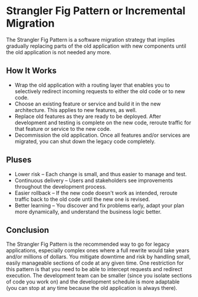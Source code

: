 # Strangler Fig Pattern or Incremental Migration

The Strangler Fig Pattern is a software migration strategy that implies gradually replacing parts of the old application with new components until the old application is not needed any more.

## How It Works

- Wrap the old application with a routing layer that enables you to selectively redirect incoming requests to either the old code or to new code.
- Choose an existing feature or service and build it in the new architecture.
This applies to new features, as well.
- Replace old features as they are ready to be deployed.
After development and testing is complete on the new code, reroute traffic for that feature or service to the new code.
- Decommission the old application.
Once all features and/or services are migrated, you can shut down the legacy code completely.

## Pluses

- Lower risk – Each change is small, and thus easier to manage and test.
- Continuous delivery – Users and stakeholders see improvements throughout the development process.
- Easier rollback – If the new code doesn't work as intended, reroute traffic back to the old code until the new one is revised.
- Better learning – You discover and fix problems early, adapt your plan more dynamically, and understand the business logic better.

## Conclusion

The Strangler Fig Pattern is the recommended way to go for legacy applications, especially complex ones where a full rewrite would take years and/or millions of dollars.
You mitigate downtime and risk by handling small, easily manageable sections of code at any given time.
One restriction for this pattern is that you need to be able to intercept requests and redirect execution.
The development team can be smaller (since you isolate sections of code you work on) and the development schedule is more adaptable (you can stop at any time because the old application is always there).
